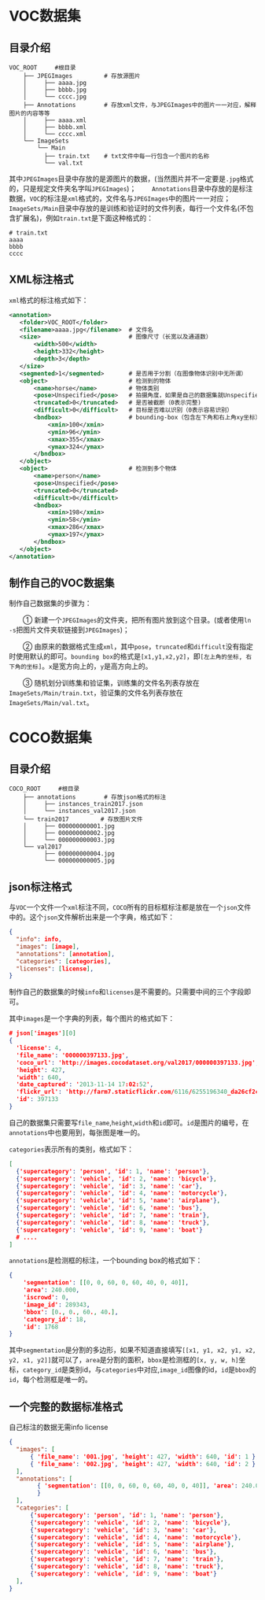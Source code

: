 # VOC数据集

## 目录介绍

```shell
VOC_ROOT     #根目录
    ├── JPEGImages         # 存放源图片
    │     ├── aaaa.jpg    
    │     ├── bbbb.jpg  
    │     └── cccc.jpg
    ├── Annotations        # 存放xml文件，与JPEGImages中的图片一一对应，解释图片的内容等等
    │     ├── aaaa.xml
    │     ├── bbbb.xml
    │     └── cccc.xml
    └── ImageSets          
        └── Main
          ├── train.txt    # txt文件中每一行包含一个图片的名称
          └── val.txt
```

其中`JPEGImages`目录中存放的是源图片的数据，(当然图片并不一定要是`.jpg`格式的，只是规定文件夹名字叫`JPEGImages`)；
　　`Annotations`目录中存放的是标注数据，`VOC`的标注是`xml`格式的，文件名与`JPEGImages`中的图片一一对应；
　　`ImageSets/Main`目录中存放的是训练和验证时的文件列表，每行一个文件名(不包含扩展名)，例如`train.txt`是下面这种格式的：

```shell
# train.txt
aaaa
bbbb
cccc
```

## XML标注格式

`xml`格式的标注格式如下：

 ```xml
<annotation>
    <folder>VOC_ROOT</folder>                          
    <filename>aaaa.jpg</filename>  # 文件名
    <size>                         # 图像尺寸（长宽以及通道数）                      
        <width>500</width>
        <height>332</height>
        <depth>3</depth>
    </size>
    <segmented>1</segmented>       # 是否用于分割（在图像物体识别中无所谓）
    <object>                       # 检测到的物体
        <name>horse</name>         # 物体类别
        <pose>Unspecified</pose>   # 拍摄角度，如果是自己的数据集就Unspecified
        <truncated>0</truncated>   # 是否被截断（0表示完整)
        <difficult>0</difficult>   # 目标是否难以识别（0表示容易识别）
        <bndbox>                   # bounding-box（包含左下角和右上角xy坐标）
            <xmin>100</xmin>
            <ymin>96</ymin>
            <xmax>355</xmax>
            <ymax>324</ymax>
        </bndbox>
    </object>
    <object>                       # 检测到多个物体
        <name>person</name>
        <pose>Unspecified</pose>
        <truncated>0</truncated>
        <difficult>0</difficult>
        <bndbox>
            <xmin>198</xmin>
            <ymin>58</ymin>
            <xmax>286</xmax>
            <ymax>197</ymax>
        </bndbox>
    </object>
</annotation>
 ```

## 制作自己的VOC数据集

制作自己数据集的步骤为：

　　① 新建一个`JPEGImages`的文件夹，把所有图片放到这个目录。(或者使用`ln -s`把图片文件夹软链接到`JPEGImages`)；

　　② 由原来的数据格式生成`xml`，其中`pose`，`truncated`和`difficult`没有指定时使用默认的即可。`bounding box`的格式是`[x1,y1,x2,y2]`，即`[左上角的坐标, 右下角的坐标]`。`x`是宽方向上的，`y`是高方向上的。

　　③ 随机划分训练集和验证集，训练集的文件名列表存放在`ImageSets/Main/train.txt`，验证集的文件名列表存放在`ImageSets/Main/val.txt`。

# COCO数据集

## 目录介绍

```shell
COCO_ROOT     #根目录
    ├── annotations        # 存放json格式的标注
    │     ├── instances_train2017.json  
    │     └── instances_val2017.json
    └── train2017         # 存放图片文件
    │     ├── 000000000001.jpg
    │     ├── 000000000002.jpg
    │     └── 000000000003.jpg
    └── val2017        
          ├── 000000000004.jpg
          └── 000000000005.jpg
```

## json标注格式

与`VOC`一个文件一个`xml`标注不同，`COCO`所有的目标框标注都是放在一个`json`文件中的。这个`json`文件解析出来是一个字典，格式如下：

```json
{
  "info": info,
  "images": [image],
  "annotations": [annotation],
  "categories": [categories],
  "licenses": [license],
}
```

制作自己的数据集的时候`info`和`licenses`是不需要的。只需要中间的三个字段即可。

其中`images`是一个字典的列表，每个图片的格式如下：

```json
# json['images'][0]
{
  'license': 4,
  'file_name': '000000397133.jpg',
  'coco_url': 'http://images.cocodataset.org/val2017/000000397133.jpg',
  'height': 427,
  'width': 640,
  'date_captured': '2013-11-14 17:02:52',
  'flickr_url': 'http://farm7.staticflickr.com/6116/6255196340_da26cf2c9e_z.jpg',
  'id': 397133
}
```

自己的数据集只需要写`file_name`,`height`,`width`和`id`即可。`id`是图片的编号，在`annotations`中也要用到，每张图是唯一的。

`categories`表示所有的类别，格式如下：

```json
[
  {'supercategory': 'person', 'id': 1, 'name': 'person'},
  {'supercategory': 'vehicle', 'id': 2, 'name': 'bicycle'},
  {'supercategory': 'vehicle', 'id': 3, 'name': 'car'},
  {'supercategory': 'vehicle', 'id': 4, 'name': 'motorcycle'},
  {'supercategory': 'vehicle', 'id': 5, 'name': 'airplane'},
  {'supercategory': 'vehicle', 'id': 6, 'name': 'bus'},
  {'supercategory': 'vehicle', 'id': 7, 'name': 'train'},
  {'supercategory': 'vehicle', 'id': 8, 'name': 'truck'},
  {'supercategory': 'vehicle', 'id': 9, 'name': 'boat'}
  # ....
]
```

`annotations`是检测框的标注，一个bounding box的格式如下：

```json
{
    'segmentation': [[0, 0, 60, 0, 60, 40, 0, 40]],
    'area': 240.000,
    'iscrowd': 0,
    'image_id': 289343,
    'bbox': [0., 0., 60., 40.],
    'category_id': 18,
    'id': 1768
}
```

其中`segmentation`是分割的多边形，如果不知道直接填写`[[x1, y1, x2, y1, x2, y2, x1, y2]]`就可以了，`area`是分割的面积，`bbox`是检测框的`[x, y, w, h]`坐标，`category_id`是类别id，与`categories`中对应,`image_id`图像的id，`id`是`bbox`的`id`，每个检测框是唯一的。

## 一个完整的数据标准格式

自己标注的数据无需info license

```json
{
  "images": [
      { 'file_name': '001.jpg', 'height': 427, 'width': 640, 'id': 1 },        
      { 'file_name': '002.jpg', 'height': 427, 'width': 640, 'id': 2 }
  ],
  "annotations": [
        { 'segmentation': [[0, 0, 60, 0, 60, 40, 0, 40]], 'area': 240.000, 'iscrowd': 0, 'image_id': 289343,  'bbox': [0., 0., 60., 40.], 'category_id': 18, 'id': 1768
        }
  ],
  "categories": [
      {'supercategory': 'person', 'id': 1, 'name': 'person'},
      {'supercategory': 'vehicle', 'id': 2, 'name': 'bicycle'},
      {'supercategory': 'vehicle', 'id': 3, 'name': 'car'},
      {'supercategory': 'vehicle', 'id': 4, 'name': 'motorcycle'},
      {'supercategory': 'vehicle', 'id': 5, 'name': 'airplane'},
      {'supercategory': 'vehicle', 'id': 6, 'name': 'bus'},
      {'supercategory': 'vehicle', 'id': 7, 'name': 'train'},
      {'supercategory': 'vehicle', 'id': 8, 'name': 'truck'},
      {'supercategory': 'vehicle', 'id': 9, 'name': 'boat'}
  ],
}
```

